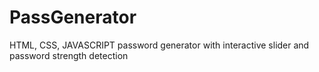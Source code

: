 # PassGenerator
HTML, CSS, JAVASCRIPT password generator with interactive slider and password strength detection
